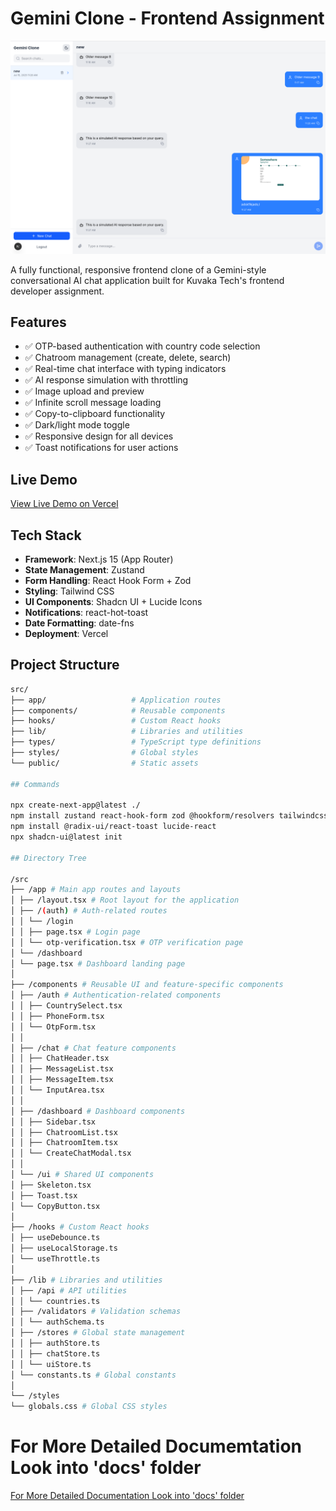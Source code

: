 # Gemini Clone - Frontend Assignment

![Gemini Clone Screenshot](./docs/screenshots/dashboard.png)

A fully functional, responsive frontend clone of a Gemini-style conversational AI chat application built for Kuvaka Tech's frontend developer assignment.

## Features

- ✅ OTP-based authentication with country code selection
- ✅ Chatroom management (create, delete, search)
- ✅ Real-time chat interface with typing indicators
- ✅ AI response simulation with throttling
- ✅ Image upload and preview
- ✅ Infinite scroll message loading
- ✅ Copy-to-clipboard functionality
- ✅ Dark/light mode toggle
- ✅ Responsive design for all devices
- ✅ Toast notifications for user actions

## Live Demo

[View Live Demo on Vercel](https://gemini-clone-kuvaka.vercel.app)

## Tech Stack

- **Framework**: Next.js 15 (App Router)
- **State Management**: Zustand
- **Form Handling**: React Hook Form + Zod
- **Styling**: Tailwind CSS
- **UI Components**: Shadcn UI + Lucide Icons
- **Notifications**: react-hot-toast
- **Date Formatting**: date-fns
- **Deployment**: Vercel

## Project Structure

```bash
src/
├── app/                   # Application routes
├── components/            # Reusable components
├── hooks/                 # Custom React hooks
├── lib/                   # Libraries and utilities
├── types/                 # TypeScript type definitions
├── styles/                # Global styles
└── public/                # Static assets

## Commands

npx create-next-app@latest ./
npm install zustand react-hook-form zod @hookform/resolvers tailwindcss postcss autoprefixer
npm install @radix-ui/react-toast lucide-react
npx shadcn-ui@latest init

## Directory Tree

/src
├── /app # Main app routes and layouts
│ ├── /layout.tsx # Root layout for the application
│ ├── /(auth) # Auth-related routes
│ │ └── /login
│ │ ├── page.tsx # Login page
│ │ └── otp-verification.tsx # OTP verification page
│ └── /dashboard
│ └── page.tsx # Dashboard landing page
│
├── /components # Reusable UI and feature-specific components
│ ├── /auth # Authentication-related components
│ │ ├── CountrySelect.tsx
│ │ ├── PhoneForm.tsx
│ │ └── OtpForm.tsx
│ │
│ ├── /chat # Chat feature components
│ │ ├── ChatHeader.tsx
│ │ ├── MessageList.tsx
│ │ ├── MessageItem.tsx
│ │ └── InputArea.tsx
│ │
│ ├── /dashboard # Dashboard components
│ │ ├── Sidebar.tsx
│ │ ├── ChatroomList.tsx
│ │ ├── ChatroomItem.tsx
│ │ └── CreateChatModal.tsx
│ │
│ └── /ui # Shared UI components
│ ├── Skeleton.tsx
│ ├── Toast.tsx
│ └── CopyButton.tsx
│
├── /hooks # Custom React hooks
│ ├── useDebounce.ts
│ ├── useLocalStorage.ts
│ └── useThrottle.ts
│
├── /lib # Libraries and utilities
│ ├── /api # API utilities
│ │ └── countries.ts
│ ├── /validators # Validation schemas
│ │ └── authSchema.ts
│ ├── /stores # Global state management
│ │ ├── authStore.ts
│ │ ├── chatStore.ts
│ │ └── uiStore.ts
│ └── constants.ts # Global constants
│
└── /styles
└── globals.css # Global CSS styles
```

# For More Detailed Documemtation Look into 'docs' folder

[For More Detailed Documentation Look into 'docs' folder](./docs/)
